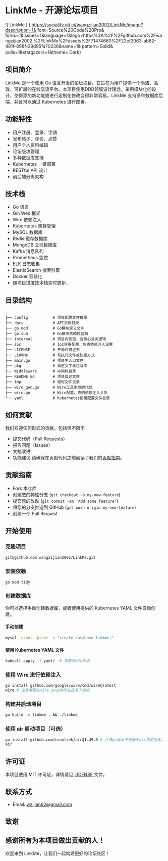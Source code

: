 # LinkMe - 开源论坛项目
![ LinkMe ] ( https://socialify.git.ci/wangzijian2002/LinkMe/image?description=1& font=Source%20Code%20Pro& forks=1&issues=1&language=1&logo=https%3A%2F%2Fgithub.com%2Fwangzijian2002 %2FLinkMe%2Fassets%2F71474660%2F22ef2063-ab82-481f-898f-29d95fa70236&name=1& pattern=Solid& pulls=1&stargazers=1&theme= Dark）


## 项目简介
LinkMe 是一个使用 Go 语言开发的论坛项目。它旨在为用户提供一个简洁、高效、可扩展的在线交流平台。本项目使用DDD领域设计理念，采用模块化的设计，使得添加新功能或进行定制化修改变得非常容易。LinkMe 支持多种数据库后端，并且可以通过 Kubernetes 进行部署。
## 功能特性
- 用户注册、登录、注销
- 发布帖子、评论、点赞
- 用户个人资料编辑
- 论坛版块管理
- 多种数据库支持
- Kubernetes 一键部署
- RESTful API 设计
- 前后端分离架构
## 技术栈
- Go 语言
- Gin Web 框架
- Wire 依赖注入
- Kubernetes 集群管理
- MySQL 数据库
- Redis 缓存数据库
- MongoDB 文档数据库
- Kafka 消息队列
- Prometheus 监控
- ELK 日志收集
- ElasticSearch 搜索引擎
- Docker 容器化
- 随项目进度技术栈实时更新..
## 目录结构
```
.
├── config           # 项目配置文件目录
├── docs             # API文档目录
├── go.mod           # Go模块定义文件
├── go.sum           # Go模块依赖校验和
├── internal         # 项目内部包，含核心业务逻辑
├── ioc              # IoC容器配置，负责依赖注入设置
├── LICENSE          # 开源许可证书
├── LinkMe           # 可执行文件或快捷方式
├── main.go          # 项目主入口文件
├── pkg              # 自定义工具包与库
├── middleware       # 中间件目录
├── README.md        # 项目自述文件
├── tmp              # 临时文件目录
├── wire_gen.go      # Wire工具生成的代码
├── wire.go          # Wire配置，声明依赖注入关系
└── yaml             # Kubernetes部署配置文件目录
```
## 如何贡献
我们欢迎任何形式的贡献，包括但不限于：
- 提交代码（Pull Requests）
- 报告问题（Issues）
- 文档改进
- 功能建议
  请确保在贡献代码之前阅读了我们的[贡献指南](#贡献指南)。
## 贡献指南
- Fork 本仓库
- 创建您的特性分支 (`git checkout -b my-new-feature`)
- 提交您的改动 (`git commit -am 'Add some feature'`)
- 将您的分支推送到 GitHub (`git push origin my-new-feature`)
- 创建一个 Pull Request
## 开始使用
### 克隆项目
```bash
git@github.com:wangzijian2002/LinkMe.git
```
### 安装依赖
```bash
go mod tidy
```
### 创建数据库
你可以选择手动创建数据库，或者使用提供的 Kubernetes YAML 文件自动创建。
#### 手动创建
```bash
mysql -uroot -proot -e "create database linkme;"
```
#### 使用 Kubernetes YAML 文件
```bash
kubectl apply -f yaml/  # 需要有k8s环境
```
### 使用 Wire 进行依赖注入
```bash
go install github.com/google/wire/cmd/wire@latest
wire # 注意需要在wire.go文件所在目录下使用
```
### 构建并启动项目
```bash
go build -o linkme . && ./linkme
```
### 使用 air 启动项目（可选）
```bash
go install github.com/cosmtrek/air@1.49.0 # 注意go版本不得低于air指定版本，本项目使用golang版本为1.22
air
```
## 许可证
本项目使用 MIT 许可证，详情请见 [LICENSE](./LICENSE) 文件。
## 联系方式
- Email: [wzijian62@gmail.com](mailto:wzijian62@gmail.com)
## 致谢
感谢所有为本项目做出贡献的人！
---
欢迎来到 LinkMe，让我们一起构建更好的论坛社区！
